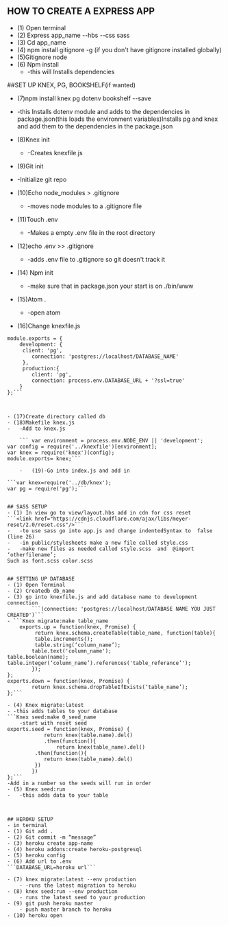 ## HOW TO CREATE A EXPRESS APP

- (1) Open terminal
- (2) Express app_name --hbs --css sass
- (3) Cd app_name
- (4) npm install gitignore -g (if you don't have gitignore installed globally)
- (5)Gitignore node
- (6) Npm install
	 - -this will Installs dependencies

##SET UP KNEX, PG, BOOKSHELF(if wanted)
- (7)npm install knex pg dotenv bookshelf --save
 - -this Installs dotenv module and adds to the dependencies in package.json(this loads the environment variables)Installs pg and knex and add them to the dependencies in the package.json
- (8)Knex init
	- -Creates knexfile.js
- (9)Git init
 - -Initialize git repo
- (10)Echo node_modules > .gitignore
	-	-moves node modules to a .gitignore file
- (11)Touch .env 	 
	- -Makes a empty .env file in the root directory
- (12)echo .env >> .gitignore
	- 	-adds .env file to .gitignore so git doesn't track it
- (14) Npm init
	- -make sure that in package.json your start is on ./bin/www
- (15)Atom .
	- -open atom

- (16)Change knexfile.js
```require('dotenv').config();
module.exports = {
  	development: {
   	 client: 'pg',
    	connection: 'postgres://localhost/DATABASE_NAME'
 	 },
 	 production:{
    	client: 'pg',
    	connection: process.env.DATABASE_URL + '?ssl=true'
  	}
};```



- (17)Create directory called db
- (18)Makefile knex.js
-	-Add to knex.js

	```	var environment = process.env.NODE_ENV || 'development';
var config = require('../knexfile')[environment];
var knex = require('knex')(config);
module.exports= knex;```

	-	(19)-Go into index.js and add in

```var knex=require('../db/knex');
var pg = require('pg');```


## SASS SETUP
- (1) In view go to view/layout.hbs add in cdn for css reset
```<link href="https://cdnjs.cloudflare.com/ajax/libs/meyer-reset/2.0/reset.css"/>```
-	-to use sass go into app.js and change indentedSyntax to  false (line 26)
-	-in public/stylesheets make a new file called style.css
-	-make new files as needed called style.scss  and  @import ‘otherfilename’;
Such as font.scss color.scss


## SETTING UP DATABASE
- (1) Open Terminal
- (2) Createdb db_name
- (3) go into knexfile.js and add database name to development connection
		```(connection: 'postgres://localhost/DATABASE NAME YOU JUST CREATED')```
- ```Knex migrate:make table_name
	exports.up = function(knex, Promise) {
 		 return knex.schema.createTable(table_name, function(table){
   		 table.increments();
   		 table.string(‘column_name’);
   	 	table.text('column_name');
table.boolean(name);
table.integer(‘column_name’).references('table_referance’');
 	 	});
};
exports.down = function(knex, Promise) {
 	 	return knex.schema.dropTableIfExists(‘table_name’);
};```

- (4) Knex migrate:latest
- -this adds tables to your database
```Knex seed:make 0_seed_name
	-start with reset seed
exports.seed = function(knex, Promise) {
   		 	return knex(table.name).del()
    		.then(function(){
    			return knex(table_name).del()
   		 .then(function(){
      		return knex(table_name).del()
  	 	 })
 	 	})
};```
-Add in a number so the seeds will run in order
- (5) Knex seed:run
-	-this adds data to your table



## HEROKU SETUP
- in terminal
- (1) Git add .
- (2) Git commit -m “message”
- (3) heroku create app-name
- (4) heroku addons:create heroku-postgresql
- (5) heroku config
- (6) Add url to .env
```DATABASE_URL=heroku url```

- (7) knex migrate:latest --env production
	- -runs the latest migration to heroku
- (8) knex seed:run --env production
	- runs the latest seed to your production
- (9) git push heroku master
	- push master branch to heroku
- (10) heroku open

